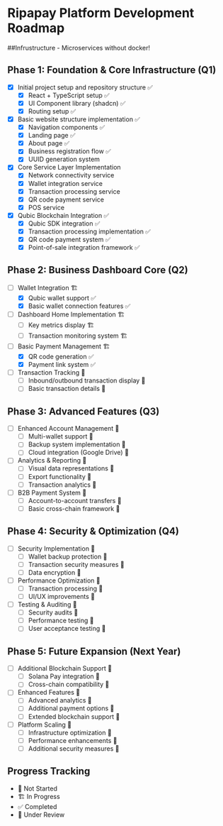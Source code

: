 # Ripapay Platform Development Roadmap

##Infrustructure - Microservices without docker!

## Phase 1: Foundation & Core Infrastructure (Q1)
- [x] Initial project setup and repository structure ✅
	- [x] React + TypeScript setup ✅
	- [x] UI Component library (shadcn) ✅
	- [x] Routing setup ✅
- [x] Basic website structure implementation ✅
	- [x] Navigation components ✅
	- [x] Landing page ✅
	- [x] About page ✅
	- [x] Business registration flow ✅
	- [x] UUID generation system 
- [x] Core Service Layer Implementation 
	- [x] Network connectivity service 
	- [x] Wallet integration service 
	- [x] Transaction processing service 
	- [x] QR code payment service 
	- [x] POS service 
- [x] Qubic Blockchain Integration ✅
	- [x] Qubic SDK integration ✅
	- [x] Transaction processing implementation ✅
	- [x] QR code payment system ✅
	- [x] Point-of-sale integration framework ✅

## Phase 2: Business Dashboard Core (Q2)
- [ ] Wallet Integration 🏗️
	- [x] Qubic wallet support ✅
	- [x] Basic wallet connection features ✅
- [ ] Dashboard Home Implementation 🏗️
	- [ ] Key metrics display 🏗️
	- [ ] Transaction monitoring system 🏗️
- [ ] Basic Payment Management 🏗️
	- [x] QR code generation ✅
	- [x] Payment link system ✅
- [ ] Transaction Tracking 🚀
	- [ ] Inbound/outbound transaction display 🚀
	- [ ] Basic transaction details 🚀

## Phase 3: Advanced Features (Q3)
- [ ] Enhanced Account Management 🚀
	- [ ] Multi-wallet support 🚀
	- [ ] Backup system implementation 🚀
	- [ ] Cloud integration (Google Drive) 🚀
- [ ] Analytics & Reporting 🚀
	- [ ] Visual data representations 🚀
	- [ ] Export functionality 🚀
	- [ ] Transaction analytics 🚀
- [ ] B2B Payment System 🚀
	- [ ] Account-to-account transfers 🚀
	- [ ] Basic cross-chain framework 🚀

## Phase 4: Security & Optimization (Q4)
- [ ] Security Implementation 🚀
	- [ ] Wallet backup protection 🚀
	- [ ] Transaction security measures 🚀
	- [ ] Data encryption 🚀
- [ ] Performance Optimization 🚀
	- [ ] Transaction processing 🚀
	- [ ] UI/UX improvements 🚀
- [ ] Testing & Auditing 🚀
	- [ ] Security audits 🚀
	- [ ] Performance testing 🚀
	- [ ] User acceptance testing 🚀

## Phase 5: Future Expansion (Next Year)
- [ ] Additional Blockchain Support 🚀
	- [ ] Solana Pay integration 🚀
	- [ ] Cross-chain compatibility 🚀
- [ ] Enhanced Features 🚀
	- [ ] Advanced analytics 🚀
	- [ ] Additional payment options 🚀
	- [ ] Extended blockchain support 🚀
- [ ] Platform Scaling 🚀
	- [ ] Infrastructure optimization 🚀
	- [ ] Performance enhancements 🚀
	- [ ] Additional security measures 🚀

## Progress Tracking
- 🚀 Not Started
- 🏗️ In Progress
- ✅ Completed
- 🔄 Under Review